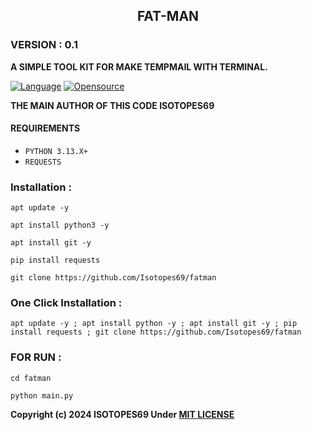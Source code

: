 <h2 align="center"> FAT-MAN </h2>
<h3>VERSION : 0.1 </h3>


**A SIMPLE TOOL KIT FOR MAKE TEMPMAIL WITH TERMINAL.**

[![Language](https://img.shields.io/badge/Written%20in-Python3-blue)](#)
[![Opensource](https://img.shields.io/badge/Open%20Source-Yes-green)](#)

**THE MAIN AUTHOR OF THIS CODE ISOTOPES69**

#### REQUIREMENTS
* `PYTHON 3.13.X+`
* `REQUESTS`
### Installation :

```
apt update -y

apt install python3 -y

apt install git -y

pip install requests

git clone https://github.com/Isotopes69/fatman

```

### One Click Installation :

```
apt update -y ; apt install python -y ; apt install git -y ; pip install requests ; git clone https://github.com/Isotopes69/fatman

```

### FOR RUN :

```
cd fatman

python main.py

```

<b>Copyright (c) 2024 ISOTOPES69 Under <a href="https://raw.githubusercontent.com/Isotopes69/fatman/refs/heads/main/LICENSE">MIT LICENSE</a></b>
